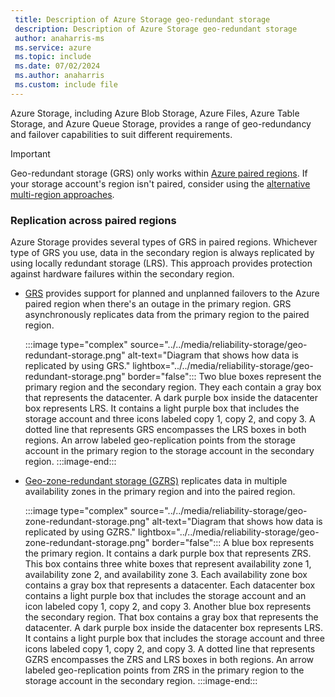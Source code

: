 ```yaml
---
 title: Description of Azure Storage geo-redundant storage
 description: Description of Azure Storage geo-redundant storage
 author: anaharris-ms
 ms.service: azure
 ms.topic: include
 ms.date: 07/02/2024
 ms.author: anaharris
 ms.custom: include file
---
```


Azure Storage, including Azure Blob Storage, Azure Files, Azure Table Storage, and Azure Queue Storage, provides a range of geo-redundancy and failover capabilities to suit different requirements.

> [!IMPORTANT]
> Geo-redundant storage (GRS) only works within [Azure paired regions](/azure/reliability/regions-paired). If your storage account's region isn't paired, consider using the [alternative multi-region approaches](#alternative-multi-region-approaches).

### Replication across paired regions

Azure Storage provides several types of GRS in paired regions. Whichever type of GRS you use, data in the secondary region is always replicated by using locally redundant storage (LRS). This approach provides protection against hardware failures within the secondary region.

- [GRS](/azure/storage/common/storage-redundancy#geo-redundant-storage) provides support for planned and unplanned failovers to the Azure paired region when there's an outage in the primary region. GRS asynchronously replicates data from the primary region to the paired region.

   :::image type="complex" source="../../media/reliability-storage/geo-redundant-storage.png" alt-text="Diagram that shows how data is replicated by using GRS." lightbox="../../media/reliability-storage/geo-redundant-storage.png" border="false":::
      Two blue boxes represent the primary region and the secondary region. They each contain a gray box that represents the datacenter. A dark purple box inside the datacenter box represents LRS. It contains a light purple box that includes the storage account and three icons labeled copy 1, copy 2, and copy 3. A dotted line that represents GRS encompasses the LRS boxes in both regions. An arrow labeled geo-replication points from the storage account in the primary region to the storage account in the secondary region.
   :::image-end:::

- [Geo-zone-redundant storage (GZRS)](/azure/storage/common/storage-redundancy#geo-zone-redundant-storage) replicates data in multiple availability zones in the primary region and into the paired region.

  :::image type="complex" source="../../media/reliability-storage/geo-zone-redundant-storage.png" alt-text="Diagram that shows how data is replicated by using GZRS." lightbox="../../media/reliability-storage/geo-zone-redundant-storage.png" border="false":::
     A blue box represents the primary region. It contains a dark purple box that represents ZRS. This box contains three white boxes that represent availability zone 1, availability zone 2, and availability zone 3. Each availability zone box contains a gray box that represents a datacenter. Each datacenter box contains a light purple box that includes the storage account and an icon labeled copy 1, copy 2, and copy 3. Another blue box represents the secondary region. That box contains a gray box that represents the datacenter. A dark purple box inside the datacenter box represents LRS. It contains a light purple box that includes the storage account and three icons labeled copy 1, copy 2, and copy 3. A dotted line that represents GZRS encompasses the ZRS and LRS boxes in both regions. An arrow labeled geo-replication points from ZRS in the primary region to the storage account in the secondary region.
   :::image-end:::
